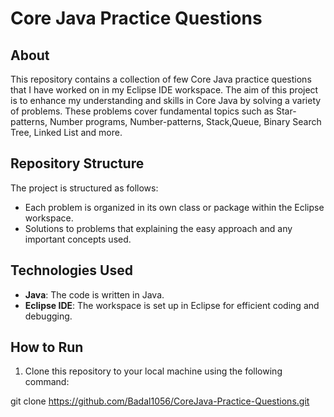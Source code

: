 # Core Java Practice Questions

## About
This repository contains a collection of few Core Java practice questions that I have worked on in my Eclipse IDE workspace. The aim of this project is to enhance my understanding and skills in Core Java by solving a variety of problems. These problems cover fundamental topics such as Star-patterns, Number programs, Number-patterns, Stack,Queue, Binary Search Tree, Linked List and more.

## Repository Structure
The project is structured as follows:
- Each problem is organized in its own class or package within the Eclipse workspace.
- Solutions to problems that explaining the easy approach and any important concepts used.

## Technologies Used
- **Java**: The code is written in Java.
- **Eclipse IDE**: The workspace is set up in Eclipse for efficient coding and debugging.

## How to Run
1. Clone this repository to your local machine using the following command:

git clone https://github.com/Badal1056/CoreJava-Practice-Questions.git
